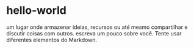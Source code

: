 # hello-world
um lugar onde armazenar ideias, recursos ou até mesmo compartilhar e discutir coisas com outros.
escreva um pouco sobre você. Tente usar diferentes elementos do Markdown.
